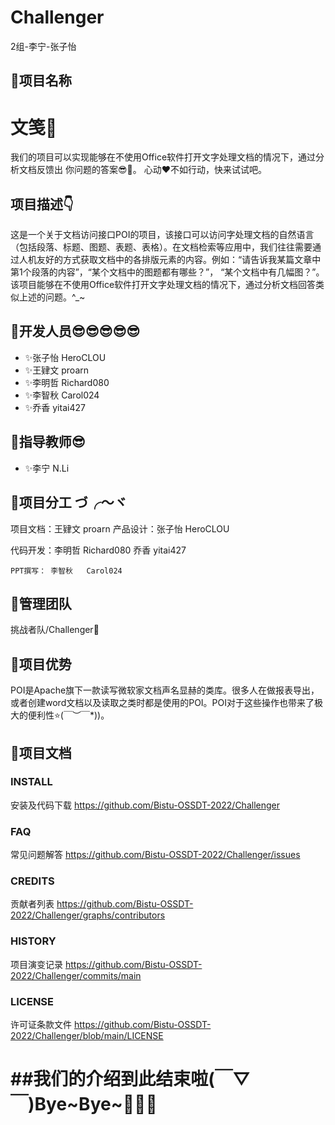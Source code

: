 # Challenger
2组-李宁-张子怡

## 🌈项目名称

文笺📄
==========

我们的项目可以实现能够在不使用Office软件打开文字处理文档的情况下，通过分析文档反馈出 你问题的答案😎👀。
心动♥不如行动，快来试试吧。


## 项目描述👇

这是一个关于文档访问接口POI的项目，该接口可以访问字处理文档的自然语言（包括段落、标题、图题、表题、表格）。在文档检索等应用中，我们往往需要通过人机友好的方式获取文档中的各排版元素的内容。例如：“请告诉我某篇文章中第1个段落的内容”，“某个文档中的图题都有哪些？”， “某个文档中有几幅图？”。该项目能够在不使用Office软件打开文字处理文档的情况下，通过分析文档回答类似上述的问题。^_~

🌈开发人员😎😎😎😎😎
---------------------
* ✨张子怡   HeroCLOU
 * ✨王肄文   proarn
  * ✨李明哲   Richard080
   * ✨李智秋   Carol024
   * ✨乔香   yitai427

🌈指导教师😎
-----------------
* ✨李宁   N.Li

🌈项目分工 づ╭～ヾ
-------------------------
项目文档：王肄文   proarn          产品设计：张子怡   HeroCLOU

  代码开发：李明哲   Richard080     乔香   yitai427
  
    PPT撰写： 李智秋   Carol024

🌈管理团队
--------------
挑战者队/Challenger🥇

🌈项目优势
--------------
POI是Apache旗下一款读写微软家文档声名显赫的类库。很多人在做报表导出，或者创建word文档以及读取之类时都是使用的POI。POI对于这些操作也带来了极大的便利性⭐\(￣︶￣*\))。

🌈项目文档
--------------
### INSTALL 
安装及代码下载 https://github.com/Bistu-OSSDT-2022/Challenger
### FAQ
常见问题解答 https://github.com/Bistu-OSSDT-2022/Challenger/issues

### CREDITS
贡献者列表 https://github.com/Bistu-OSSDT-2022/Challenger/graphs/contributors

### HISTORY
项目演变记录 https://github.com/Bistu-OSSDT-2022/Challenger/commits/main
### LICENSE
许可证条款文件 https://github.com/Bistu-OSSDT-2022/Challenger/blob/main/LICENSE


##我们的介绍到此结束啦(￣▽￣)Bye~Bye~🎈🎈🎈
===========================================

